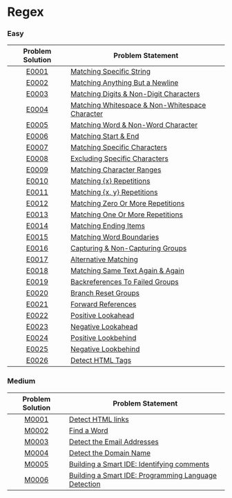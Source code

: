 # Regex

### Easy

|Problem Solution|Problem Statement|
|:--------------:|-----------------|
|[E0001]|[Matching Specific String]|
|[E0002]|[Matching Anything But a Newline]|
|[E0003]|[Matching Digits & Non-Digit Characters]|
|[E0004]|[Matching Whitespace & Non-Whitespace Character]|
|[E0005]|[Matching Word & Non-Word Character]|
|[E0006]|[Matching Start & End]|
|[E0007]|[Matching Specific Characters]|
|[E0008]|[Excluding Specific Characters]|
|[E0009]|[Matching Character Ranges]|
|[E0010]|[Matching {x} Repetitions]|
|[E0011]|[Matching {x, y} Repetitions]|
|[E0012]|[Matching Zero Or More Repetitions]|
|[E0013]|[Matching One Or More Repetitions]|
|[E0014]|[Matching Ending Items]|
|[E0015]|[Matching Word Boundaries]|
|[E0016]|[Capturing & Non-Capturing Groups]|
|[E0017]|[Alternative Matching]|
|[E0018]|[Matching Same Text Again & Again]|
|[E0019]|[Backreferences To Failed Groups]|
|[E0020]|[Branch Reset Groups]|
|[E0021]|[Forward References]|
|[E0022]|[Positive Lookahead]|
|[E0023]|[Negative Lookahead]|
|[E0024]|[Positive Lookbehind]|
|[E0025]|[Negative Lookbehind]|
|[E0026]|[Detect HTML Tags]|

### Medium

|Problem Solution|Problem Statement|
|:--------------:|-----------------|
|[M0001]|[Detect HTML links]|
|[M0002]|[Find a Word]|
|[M0003]|[Detect the Email Addresses]|
|[M0004]|[Detect the Domain Name]|
|[M0005]|[Building a Smart IDE: Identifying comments]|
|[M0006]|[Building a Smart IDE: Programming Language Detection]|

[//]: # (Easy)

[E0001]: Easy/E0001.py
[Matching Specific String]: https://www.hackerrank.com/challenges/matching-specific-string/problem

[E0002]: Easy/E0002.py
[Matching Anything But a Newline]: https://www.hackerrank.com/challenges/matching-anything-but-new-line/problem

[E0003]: Easy/E0003.py
[Matching Digits & Non-Digit Characters]: https://www.hackerrank.com/challenges/matching-digits-non-digit-character/problem

[E0004]: Easy/E0004.py
[Matching Whitespace & Non-Whitespace Character]: https://www.hackerrank.com/challenges/matching-whitespace-non-whitespace-character/problem

[E0005]: Easy/E0005.py
[Matching Word & Non-Word Character]: https://www.hackerrank.com/challenges/matching-word-non-word/problem

[E0006]: Easy/E0006.py
[Matching Start & End]: https://www.hackerrank.com/challenges/matching-start-end/problem

[E0007]: Easy/E0007.py
[Matching Specific Characters]: https://www.hackerrank.com/challenges/matching-specific-characters/problem

[E0008]: Easy/E0008.py
[Excluding Specific Characters]: https://www.hackerrank.com/challenges/excluding-specific-characters/problem

[E0009]: Easy/E0009.py
[Matching Character Ranges]: https://www.hackerrank.com/challenges/matching-range-of-characters/problem

[E0010]: Easy/E0010.py
[Matching {x} Repetitions]: https://www.hackerrank.com/challenges/matching-x-repetitions/problem

[E0011]: Easy/E0011.py
[Matching {x, y} Repetitions]: https://www.hackerrank.com/challenges/matching-x-y-repetitions/problem

[E0012]: Easy/E0012.py
[Matching Zero Or More Repetitions]: https://www.hackerrank.com/challenges/matching-zero-or-more-repetitions/problem

[E0013]: Easy/E0013.py
[Matching One Or More Repetitions]: https://www.hackerrank.com/challenges/matching-one-or-more-repititions/problem

[E0014]: Easy/E0014.py
[Matching Ending Items]: https://www.hackerrank.com/challenges/matching-ending-items/problem

[E0015]: Easy/E0015.py
[Matching Word Boundaries]: https://www.hackerrank.com/challenges/matching-word-boundaries/problem

[E0016]: Easy/E0016.py
[Capturing & Non-Capturing Groups]: https://www.hackerrank.com/challenges/capturing-non-capturing-groups/problem

[E0017]: Easy/E0017.py
[Alternative Matching]: https://www.hackerrank.com/challenges/alternative-matching/problem

[E0018]: Easy/E0018.py
[Matching Same Text Again & Again]: https://www.hackerrank.com/challenges/matching-same-text-again-again/problem

[E0019]: Easy/E0019.py
[Backreferences To Failed Groups]: https://www.hackerrank.com/challenges/backreferences-to-failed-groups/problem

[E0020]: Easy/E0020.pl
[Branch Reset Groups]: https://www.hackerrank.com/challenges/branch-reset-groups/problem

[E0021]: Easy/E0021.pl
[Forward References]: https://www.hackerrank.com/challenges/forward-references/problem

[E0022]: Easy/E0022.py
[Positive Lookahead]: https://www.hackerrank.com/challenges/positive-lookahead/problem

[E0023]: Easy/E0023.py
[Negative Lookahead]: https://www.hackerrank.com/challenges/negative-lookahead/problem

[E0024]: Easy/E0024.py
[Positive Lookbehind]: https://www.hackerrank.com/challenges/positive-lookbehind/problem

[E0025]: Easy/E0025.py
[Negative Lookbehind]: https://www.hackerrank.com/challenges/negative-lookbehind/problem

[E0026]: Easy/E0026.py
[Detect HTML Tags]: https://www.hackerrank.com/challenges/detect-html-tags/problem

[//]: # (Medium)

[M0001]: Medium/M0001.py
[Detect HTML links]: https://www.hackerrank.com/challenges/detect-html-links/problem

[M0002]: Medium/M0002.py
[Find a Word]: https://www.hackerrank.com/challenges/find-a-word/problem

[M0003]: Medium/M0003.py
[Detect the Email Addresses]: https://www.hackerrank.com/challenges/detect-the-email-addresses/problem

[M0004]: Medium/M0004.py
[Detect the Domain Name]: https://www.hackerrank.com/challenges/detect-the-domain-name/problem

[M0005]: Medium/M0005.py
[Building a Smart IDE: Identifying comments]: https://www.hackerrank.com/challenges/ide-identifying-comments/problem

[M0006]: Medium/M0006.py
[Building a Smart IDE: Programming Language Detection]: https://www.hackerrank.com/challenges/programming-language-detection/problem

[//]: # (EOF)